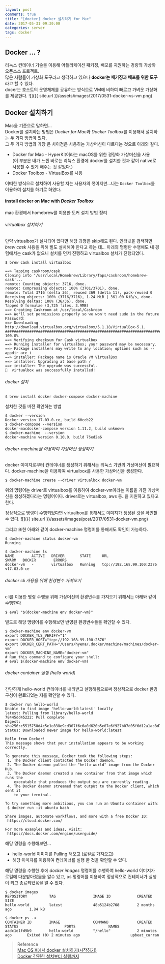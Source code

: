 ```yaml
---
layout: post
comments: true
title: "[docker] docker 설치하기 for Mac"
date: 2017-05-31 09:30:00
categories: server
tags: docker
---
```


## Docker ... ?
리눅스 컨테이너 기술을 이용해 어플리케이션 패키징, 배포를 지원하는 경량의 가상화 오픈소스 프로젝트.   
많은 사람들이 가상화 도구라고 생각하고 있으나 **docker는 패키징과 배포를 위한 도구** 라고 할 수 있다.   
docer는 호스트의 운영체제를 공유하는 방식으로 VM에 비하여 빠르고 가벼운 가상화를 제공한다.
![]({{ site.url }}/assets/images/2017/0531-docker-vs-vm.png)
    
## Docker 설치하기
Mac을 기준으로 말하면...   
Docker를 설치하는 방법은 *Docker for Mac*과 *Docker Toolbox*를 이용해서 설치하는 두 가지 방법이 있다.   
그 두 가지 방법의 가장 큰 차이점은 사용하는 가상머신이 다르다는 것으로 아래와 같다.   
* Docker for Mac - HyperKit이라는 macOS를 위한 경량화 가상머신을 사용   
(이 부분은 내가 느낀 바로는 리눅스 환경에 docker를 설치한 것과 같이 native로 사용할 수 있게 해주는 것 같았다.)      
* Docker Toolbox - VirtualBox를 사용

어떠한 방식으로 설치하여 사용할 지는 사용자의 몫이지만...나는 `Docker Toolbox`를 이용하여 설치를 하기로 하였다.   

#### install docker on Mac with *Docker Toolbox*
mac 환경에서 homebrew를 이용한 도커 설치 방법 정리

###### virtualbox 설치하기
만약 virtualbox가 설치되어 있다면 해당 과정은 skip해도 된다.
인터넷을 검색하면 *brew cask* 사용을 위해 별도 설치해야 한다고 하는 데...
아래의 명령만 수행해도 내 경험에서는 cask가 없으니 설치를 먼저 진행하고 virtualbox 설치가 진행되었다.
```shell
$ brew cask install virtualbox

==> Tapping caskroom/cask
Cloning into '/usr/local/Homebrew/Library/Taps/caskroom/homebrew-cask'...
remote: Counting objects: 3716, done.
remote: Compressing objects: 100% (3701/3701), done.
remote: Total 3716 (delta 36), reused 369 (delta 11), pack-reused 0
Receiving objects: 100% (3716/3716), 1.24 MiB | 361.00 KiB/s, done.
Resolving deltas: 100% (36/36), done.
Tapped 0 formulae (3,725 files, 3.9MB)
==> Creating Caskroom at /usr/local/Caskroom
==> We'll set permissions properly so we won't need sudo in the future
Password:
==> Downloading http://download.virtualbox.org/virtualbox/5.1.18/VirtualBox-5.1.
######################################################################## 100.0%
==> Verifying checksum for Cask virtualbox
==> Running installer for virtualbox; your password may be necessary.
==> Package installers may write to any location; options such as --appdir are i
==> installer: Package name is Oracle VM VirtualBox
==> installer: Upgrading at base path /
==> installer: The upgrade was successful.
🍺  virtualbox was successfully installed!
```

###### docker 설치
```shell
$ brew install docker docker-compose docker-machine
```

설치한 것들 버전 확인하는 방법
```shell
$ docker --version
Docker version 17.03.0-ce, build 60ccb22
$ docker-compose --version
docker-macdocker-compose version 1.11.2, build unknown
$ docker-machine  --version
docker-machine version 0.10.0, build 76ed2a6
```

###### docker-machine을 이용하여 가상머신 생성하기
docker 이미지로부터 컨테이너를 생성하기 위해서는 리눅스 기반의 가상머신이 필요하다.
docker-machine을 이용하여 virtualbox를 사용한 가상머신을 생성한다.
```shell
$ docker-machine create --driver virtualbox docker-vm
```
위의 명령어는 driver로 virtualbox를 이용하여 docker-vm이라는 이름을 가진 가상머신을 생성하겠다라는 명령어이다.
driver로는 virtualbox, aws 등..을 지원하고 있다고 한다.

정상적으로 명령이 수행되었다면 virtualbox를 통해서도 이미지가 생성된 것을 확인할 수 있다.
![]({{ site.url }}/assets/images/post/2017/0531-docker-vm.png)

그리고 또한 아래와 같이 docker-machine 명령어를 통해서도 확인이 가능하다.
```shell
$ docker-machine status docker-vm
Running

$ docker-machine ls
NAME        ACTIVE   DRIVER       STATE     URL                         SWARM   DOCKER        ERRORS
docker-vm   -        virtualbox   Running   tcp://192.168.99.100:2376           v17.03.0-ce
```

###### docker cli 사용을 위해 환경변수 가져오기
cli를 이용한 명령 수행을 위해 가상머신의 환경변수를 가져오기 위해서는 아래와 같이 수행한다
```shell
$ eval "$(docker-machine env docker-vm)"
```

별도로 해당 명령어를 수행해보면 반영된 환경변수들을 확인할 수 있다.
```shell
$ docker-machine env docker-vm
export DOCKER_TLS_VERIFY="1"
export DOCKER_HOST="tcp://192.168.99.100:2376"
export DOCKER_CERT_PATH="/Users/hyena/.docker/machine/machines/docker-vm"
export DOCKER_MACHINE_NAME="docker-vm"
# Run this command to configure your shell:
# eval $(docker-machine env docker-vm)
```

###### docker container 실행 (hello world)
간단하게 hello-world 컨테이너를 내려받고 실행해봄으로써 정상적으로 docker 환경구성이 완료되었는 지를 확인할 수 있다.
```shell
$ docker run hello-world
Unable to find image 'hello-world:latest' locally
latest: Pulling from library/hello-world
78445dd45222: Pull complete
Digest: sha256:c5515758d4c5e1e838e9cd307f6c6a0d620b5e07e6f927b07d05f6d12a1ac8d7
Status: Downloaded newer image for hello-world:latest

Hello from Docker!
This message shows that your installation appears to be working correctly.

To generate this message, Docker took the following steps:
 1. The Docker client contacted the Docker daemon.
 2. The Docker daemon pulled the "hello-world" image from the Docker Hub.
 3. The Docker daemon created a new container from that image which runs the
    executable that produces the output you are currently reading.
 4. The Docker daemon streamed that output to the Docker client, which sent it
    to your terminal.

To try something more ambitious, you can run an Ubuntu container with:
 $ docker run -it ubuntu bash

Share images, automate workflows, and more with a free Docker ID:
 https://cloud.docker.com/

For more examples and ideas, visit:
 https://docs.docker.com/engine/userguide/
```
해당 명령을 수행해보면...
* hello-world 이미지를 Pulling 해오고 (로컬로 가져오고)
* 해당 이미지를 이용하여 컨테이너를 실행
한 것을 확인할 수 있다.

해당 명령을 수행한 후에 *docker images* 명령어를 수행하여 hello-world 이미지가 로컬에 다운받아졌음을 알수 있고, ps 명령어를 이용하여 정상적으로 컨테이너가 실행이 되고 종료되었음을 알 수 있다.
```shell
$ docker images
REPOSITORY          TAG                 IMAGE ID            CREATED             SIZE
hello-world         latest              48b5124b2768        2 months ago        1.84 kB

$ docker ps -a
CONTAINER ID        IMAGE               COMMAND             CREATED             STATUS                     PORTS               NAMES
aadc1e1fd9b9        hello-world         "/hello"            2 minutes ago       Exited (0) 2 minutes ago                       upbeat_curran
```
   

> Reference   
> [Mac OS X에서 docker 설치하기(시작하기)](http://blog.saltfactory.net/upgrade-latest-docker-using-with-homebrew/)   
> [Docker 간편한 설치부터 실행까지](http://swalloow.github.io/docker-install)